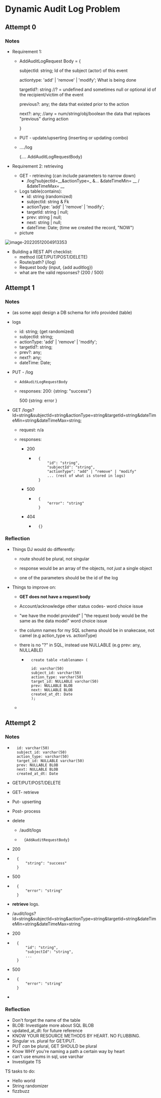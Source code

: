 # Dynamic Audit Log Problem

## Attempt 0

### Notes

* Requirement 1:

    * AddAuditLogRequest Body = {

        subjectId: string; 																					   Id of the subject (actor) of this event

        actiontype: 'add'  | 'remove' | 'modify';													What is being done

        targetId?: string //? = undefined and sometimes null or optional		id of the recipient/victim of the event

        previous?: any;																						  the data that existed prior to the action

        next?: any;  //any = num/string/obj/boolean										   the data that replaces "previous" during action

        }

    * PUT - update/upserting (inserting or updating combo)

    * ..../log 

        {.... AddAuditLogRequestBody}

* Requirement 2: retrieving 

    * GET - retrieving (can include parameters to narrow down)
        * /log?subjectId=__&actionType=_ &... &dateTimeMin= __ / &dateTimeMax= __
    * Logs table(contains): 
        * id: string (randomized)
        * subjectId: string & Fk
        * actionType: 'add' | 'remove' | 'modify';
        * targetId: string | null;
        * prev: string | null;
        * next: string | null;
        * dateTime: Date; (time we created the record, "NOW")
    * picture

![image-20220512004913353](image-20220512004913353.png)

* Building a REST API checklist:
    * method (GET/PUT/POST/DELETE)
    * Route/path? (/log)
    * Request body (input, {add auditlog})
    * what are the valid repsonses? (200 / 500)





## Attempt 1

### Notes

* (as some app) design a DB schema for info provided (table)

* logs

    * id: string; (get randomized)
    * subjectId: string;
    * actionType: 'add' | 'remove' | 'modify';
    * targetId?: string;
    * prev?: any;
    * next?: any;
    * dateTime: Date;

* PUT - /log

    * `AddAuditLogRequestBody` 

    * responses: 200: {string: "success"}

        500 {string: error }

* GET /logs?Id=string&subjectId=string&actionType=string&targetId=string&dateTimeMin=string&dateTimeMax=string;

    * request: n/a

    * responses: 

        * 200

            * ```
                {
                	"id": "string",
                	"subjectId": "string",
                	"actionType": "add" | "remove" | "modify"
                	... (rest of what is stored in logs)
                }
                ```

        * 500

            * ``` 
                {
                	"error": "string"
                }
                ```

        * 404

            * ``` 
                {}
                ```

                















### Reflection

* Things DJ would do differently:

    * route should be plural, not singular

    * response would be an array of the objects, not *just* a single object

    * one of the parameters should be the id of the log 

        

* Things to improve on:

    * **GET does not have a request body**

    * Account/acknowledge other status codes- word choice issue

    * "we have the model provided" | "the request body would be the same as the data model" word choice issue

    * the column names for my SQL schema should be in snakecase, not camel (e.g action_type vs. actionType)

    * there is no "?" in SQL, instead use NULLABLE (e.g prev: any, NULLABLE)

        * ```
            create table <tablename> (
            
            id: varchar(50)
            subject_id: varchar(50)
            action_type: varchar(50)
            target_id: NULLABLE varchar(50)
            prev: NULLABLE BLOB
            next: NULLABLE BLOB
            created_at_dt: Date
            );
            ```
    
    * 

## Attempt 2

### Notes

* ``` 
    id: varchar(50)
    subject_id: varchar(50)
    action_type: varchar(50)
    target_id: NULLABLE varchar(50)
    prev: NULLABLE BLOB
    next: NULLABLE BLOB
    created_at_dt: Date
    ```

* GET/PUT/POST/DELETE

* GET- retrieve

* Put- upserting 

* Post- process

* delete

    * /audit/logs

    * ``` 
        {AddAuditRequestBody}
        ```

* 200

* ``` 
    {
    	"string": "success"
    }
    ```

* 500

* ```
    {
    	"error": "string"
    }
    ```



* **retrieve** logs. 

* /audit/logs?Id=string&subjectId=string&actionType=string&targetId=string&dateTimeMin=string&dateTimeMax=string

* 200

* ``` 
    {
    	"id": "string",
    	"subjectId": "string",
    	...
    }
    ```

* 500

* ``` 
    {
    	"error": "string"
    }
    ```

* 

### Reflection

* Don't forget the name of the table
* BLOB: Investigate more about SQL BLOB
* updated_at_dt: for future reference
* KNOW YOUR RESOURCE METHODS BY HEART. NO FLUBBING.
* Singular vs. plural for GET/PUT.
* PUT *can* be plural, GET SHOULD be plural
* Know WHY you're naming a path a certain way by heart
* can't use enums in sql, use varchar
* Investigate TS 



TS tasks to do:

* Hello world
* String randomizer
* fizzbuzz
